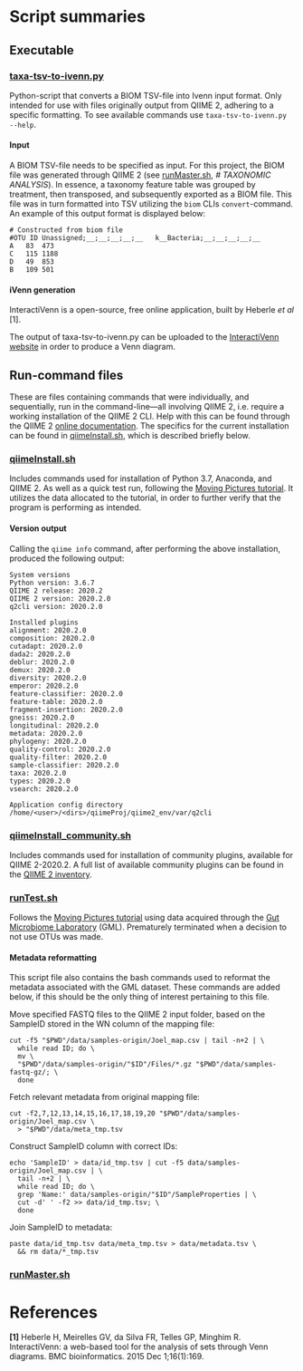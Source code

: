 # Script summaries

## Executable

### [taxa-tsv-to-ivenn.py](./taxa-tsv-to-ivenn.py)

Python-script that converts a BIOM TSV-file into Ivenn input format. Only intended for use with files originally output from QIIME 2, adhering to a specific formatting. To see available commands use `taxa-tsv-to-ivenn.py --help`.

#### Input

A BIOM TSV-file needs to be specified as input. For this project, the BIOM file was generated through QIIME 2 (see [runMaster.sh](./runMaster.sh ), _# TAXONOMIC ANALYSIS_). In essence, a taxonomy feature table was grouped by treatment, then transposed, and subsequently exported as a BIOM file. This file was in turn formatted into TSV utilizing the `biom` CLIs `convert`-command. An example of this output format is displayed below:

```
# Constructed from biom file		
#OTU ID Unassigned;__;__;__;__;__   k__Bacteria;__;__;__;__;__
A   83  473
C   115 1188
D   49  853
B   109 501
```

#### iVenn generation

InteractiVenn is a open-source, free online application, built by Heberle _et al_ [1].


The output of taxa-tsv-to-ivenn.py can be uploaded to the [InteractiVenn website](http://www.interactivenn.net/) in order to produce a Venn diagram.

## Run-command files

These are files containing commands that were individually, and sequentially, run in the command-line—all involving QIIME 2, i.e. require a working installation of the QIIME 2 CLI. Help with this can be found through the QIIME 2 [online documentation](https://docs.qiime2.org/2020.2/install/). The specifics for the current installation can be found in [qiimeInstall.sh](./qiimeInstall.sh), which is described briefly below.

### [qiimeInstall.sh](./qiimeInstall.sh)

Includes commands used for installation of Python 3.7, Anaconda, and QIIME 2. As well as a quick test run, following the [Moving Pictures tutorial](https://docs.qiime2.org/2020.2/tutorials/moving-pictures/). It utilizes the data allocated to the tutorial, in order to further verify that the program is performing as intended.

#### Version output

Calling the `qiime info` command, after performing the above installation, produced the following output:

```
System versions
Python version: 3.6.7
QIIME 2 release: 2020.2
QIIME 2 version: 2020.2.0
q2cli version: 2020.2.0

Installed plugins
alignment: 2020.2.0
composition: 2020.2.0
cutadapt: 2020.2.0
dada2: 2020.2.0
deblur: 2020.2.0
demux: 2020.2.0
diversity: 2020.2.0
emperor: 2020.2.0
feature-classifier: 2020.2.0
feature-table: 2020.2.0
fragment-insertion: 2020.2.0
gneiss: 2020.2.0
longitudinal: 2020.2.0
metadata: 2020.2.0
phylogeny: 2020.2.0
quality-control: 2020.2.0
quality-filter: 2020.2.0
sample-classifier: 2020.2.0
taxa: 2020.2.0
types: 2020.2.0
vsearch: 2020.2.0

Application config directory
/home/<user>/<dirs>/qiimeProj/qiime2_env/var/q2cli
```

### [qiimeInstall_community.sh](./qiimeInstall_community.sh)

Includes commands used for installation of community plugins, available for QIIME 2-2020.2. A full list of available community plugins can be found in the [QIIME 2 inventory](../doc/inventory/q2_inventory.md).

### [runTest.sh](./runTest.sh)

Follows the [Moving Pictures tutorial](https://docs.qiime2.org/2020.2/tutorials/moving-pictures/) using data acquired through the [Gut Microbiome Laboratory](https://portal.research.lu.se/portal/en/projects/gut-microbiome-laboratory\(506d4dc7-f20e-4e33-8824-1ca3f1313925\).html) (GML). Prematurely terminated when a decision to not use OTUs was made.

#### Metadata reformatting

This script file also contains the bash commands used to reformat the metadata associated with the GML dataset. These commands are added below, if this should be the only thing of interest pertaining to this file.

Move specified FASTQ files to the QIIME 2 input folder, based on the SampleID stored in the WN column of the mapping file:

```
cut -f5 "$PWD"/data/samples-origin/Joel_map.csv | tail -n+2 | \
  while read ID; do \
  mv \
  "$PWD"/data/samples-origin/"$ID"/Files/*.gz "$PWD"/data/samples-fastq-gz/; \
  done
```

Fetch relevant metadata from original mapping file:

```
cut -f2,7,12,13,14,15,16,17,18,19,20 "$PWD"/data/samples-origin/Joel_map.csv \
  > "$PWD"/data/meta_tmp.tsv
```

Construct SampleID column with correct IDs:

```
echo 'SampleID' > data/id_tmp.tsv | cut -f5 data/samples-origin/Joel_map.csv | \
  tail -n+2 | \
  while read ID; do \
  grep 'Name:' data/samples-origin/"$ID"/SampleProperties | \
  cut -d' ' -f2 >> data/id_tmp.tsv; \
  done
```

Join SampleID to metadata:

```
paste data/id_tmp.tsv data/meta_tmp.tsv > data/metadata.tsv \
  && rm data/*_tmp.tsv
```

### [runMaster.sh](./runMaster.sh)



# References

__[1]__ Heberle H, Meirelles GV, da Silva FR, Telles GP, Minghim R. InteractiVenn: a web-based tool for the analysis of sets through Venn diagrams. BMC bioinformatics. 2015 Dec 1;16(1):169.
